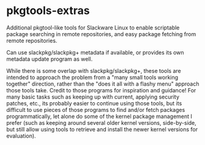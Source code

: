 # pkgtools-extras
Additional pkgtool-like tools for Slackware Linux to enable scriptable
package searching in remote repositories, and easy package fetching from
remote repositories.

Can use slackpkg/slackpkg+ metadata if available, or provides its
own metadata update program as well.

While there is some overlap with slackpkg/slackpkg+, these tools are
intended to approach the problem from a "many small tools working together"
direction, rather than the "does it all with a flashy menu" approach
those tools take.  Credit to those programs for inspiration and guidance!
For many basic tasks such as keeping up with current, applying security
patches, etc., its probably easier to continue using those tools, but its
difficult to use pieces of those programs to find and/or fetch packages
programmatically, let alone do some of the kernel package management I prefer
(such as keeping around several older kernel versions, side-by-side, but
still allow using tools to retrieve and install the newer kernel versions
for evaluation).

